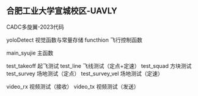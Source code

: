 ## 合肥工业大学宣城校区-UAVLY

CADC多旋翼-2023代码

yoloDetect      视觉函数与常量存储
functhion       飞行控制函数

main_syujie     主函数

test_takeoff    起飞测试
test_line       飞线测试（定点+定速）
test_squad      方块测试
test_survey     场地测试（定点）
test_survey_vel 场地测试（定速）

video_rx        视频测试（接收）
video_tx        视频测试（发送）